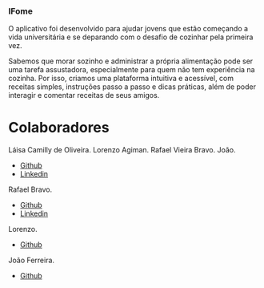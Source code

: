### IFome

O aplicativo foi desenvolvido para ajudar jovens que estão começando a vida universitária e se deparando com o desafio de cozinhar pela primeira vez.

Sabemos que morar sozinho e administrar a própria alimentação pode ser uma tarefa assustadora, especialmente para quem não tem experiência na cozinha. Por isso, criamos uma plataforma intuitiva e acessível, com receitas simples, instruções passo a passo e dicas práticas, além de poder interagir e comentar receitas de seus amigos.

# Colaboradores
Láisa Camilly de Oliveira.
Lorenzo Agiman.
Rafael Vieira Bravo.
João.

* [Github](https://github.com/laisacamilly)
* [Linkedin](https://www.linkedin.com/in/l%C3%A1isa-camilly/)

Rafael Bravo.
* [Github](https://github.com/R4f43lVB)
* [Linkedin](https://www.linkedin.com/in/rafael-bravo-b63931217/)

Lorenzo.
* [Github](https://github.com/Loress33)

João Ferreira.
* [Github](https://github.com/joaocavf)

